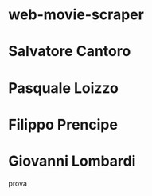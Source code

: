 # web-movie-scraper

# Salvatore Cantoro
# Pasquale Loizzo
# Filippo Prencipe
# Giovanni Lombardi

prova